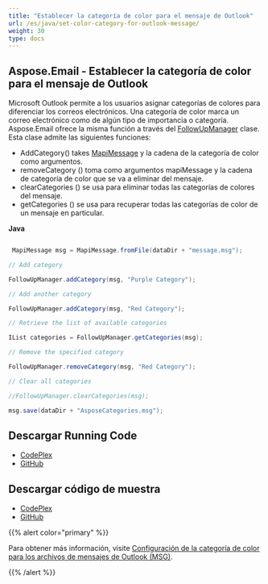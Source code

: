 ```yaml
---
title: "Establecer la categoría de color para el mensaje de Outlook"
url: /es/java/set-color-category-for-outlook-message/
weight: 30
type: docs
---
```


## **Aspose.Email - Establecer la categoría de color para el mensaje de Outlook**
Microsoft Outlook permite a los usuarios asignar categorías de colores para diferenciar los correos electrónicos. Una categoría de color marca un correo electrónico como de algún tipo de importancia o categoría. Aspose.Email ofrece la misma función a través del [FollowUpManager](https://apireference.aspose.com/email/java/com.aspose.email/class-use/FollowUpManager) clase. Esta clase admite las siguientes funciones:

- AddCategory() takes [MapiMessage](https://apireference.aspose.com/email/java/com.aspose.email/mapimessage) y la cadena de la categoría de color como argumentos.
- removeCategory () toma como argumentos mapiMessage y la cadena de categoría de color que se va a eliminar del mensaje.
- clearCategories () se usa para eliminar todas las categorías de colores del mensaje.
- getCategories () se usa para recuperar todas las categorías de color de un mensaje en particular.

**Java**

``` java

 MapiMessage msg = MapiMessage.fromFile(dataDir + "message.msg");

// Add category

FollowUpManager.addCategory(msg, "Purple Category");

// Add another category

FollowUpManager.addCategory(msg, "Red Category");

// Retrieve the list of available categories

IList categories = FollowUpManager.getCategories(msg);

// Remove the specified category

FollowUpManager.removeCategory(msg, "Red Category");

// Clear all categories

//FollowUpManager.clearCategories(msg);

msg.save(dataDir + "AsposeCategories.msg");

```
## **Descargar Running Code**
- [CodePlex](https://asposeemailjavaapachepoi.codeplex.com/releases/view/618811)
- [GitHub](https://github.com/aspose-email/Aspose.Email-for-Java/releases/tag/Aspose.Email_Java_for_Apache_POI-v1.0.0)
## **Descargar código de muestra**
- [CodePlex](https://asposeemailjavaapachepoi.codeplex.com/SourceControl/latest#src/main/java/com/aspose/email/examples/asposefeatures/appointments/colorcategory/AsposeCategory.java)
- [GitHub](https://github.com/aspose-email/Aspose.Email-for-Java/tree/master/Plugins/Aspose_Email_for_Apache_POI/src/main/java/com/aspose/email/examples/asposefeatures/appointments/colorcategory/AsposeCategory.java)

{{% alert color="primary" %}}

Para obtener más información, visite [Configuración de la categoría de color para los archivos de mensajes de Outlook (MSG)](/email/java/managing-message-files-with-aspose-email-outlook/).

{{% /alert %}}
